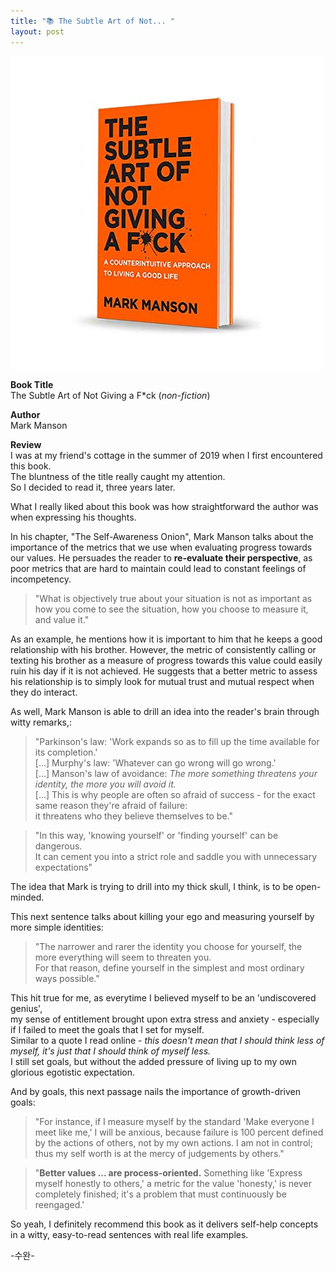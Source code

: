 ```yaml
---
title: "📚 The Subtle Art of Not... "
layout: post
---
```


![subtle](/assets/subtle.jpg)

**Book Title**   
The Subtle Art of Not Giving a F*ck
(_non-fiction_)

**Author**   
Mark Manson

**Review**   
I was at my friend's cottage in the summer of 2019 when I first encountered this book.   
The bluntness of the title really caught my attention.   
So I decided to read it, three years later.   

What I really liked about this book was how straightforward the author was when expressing his thoughts.    

In his chapter, "The Self-Awareness Onion", Mark Manson talks about the importance of the metrics that we use when evaluating progress towards our values. 
He persuades the reader to **re-evaluate their perspective**, as poor metrics that are hard to maintain could lead to constant feelings of incompetency.   

> "What is objectively true about your situation is not as important as how you come to see the situation, how you choose to measure it, and value it."

As an example, he mentions how it is important to him that he keeps a good relationship with his brother. 
However, the metric of consistently calling or texting his brother as a measure of progress towards this value could easily ruin his day if it is not achieved. 
He suggests that a better metric to assess his relationship is to simply look for mutual trust and mutual respect when they do interact. 

As well, Mark Manson is able to drill an idea into the reader's brain through witty remarks,:

> "Parkinson's law: 'Work expands so as to fill up the time available for its completion.'   
> [...] Murphy's law: 'Whatever can go wrong will go wrong.'   
> [...] Manson's law of avoidance: _The more something threatens your identity, the more you will avoid it._   
> [...] This is why people are often so afraid of success - for the exact same reason they're afraid of failure:   
> it threatens who they believe themselves to be."

> "In this way, 'knowing yourself' or 'finding yourself' can be dangerous.   
> It can cement you into a strict role and saddle you with unnecessary expectations"

The idea that Mark is trying to drill into my thick skull, I think, is to be open-minded. 

This next sentence talks about killing your ego and measuring yourself by more simple identities:

> "The narrower and rarer the identity you choose for yourself, the more everything will seem to threaten you.   
> For that reason, define yourself in the simplest and most ordinary ways possible."

This hit true for me, as everytime I believed myself to be an 'undiscovered genius',      
my sense of entitlement brought upon extra stress and anxiety - especially if I failed to meet the goals that I set for myself.   
Similar to a quote I read online - _this doesn't mean that I should think less of myself, it's just that I should think of myself less._   
I still set goals, but without the added pressure of living up to my own glorious egotistic expectation.   

And by goals, this next passage nails the importance of growth-driven goals:

> "For instance, if I measure myself by the standard 'Make everyone I meet like me,' I will be anxious, because failure is 100 percent defined by the actions 
> of others, not by my own actions. I am not in control; thus my self worth is at the mercy of judgements by others."

> "**Better values ... are process-oriented.** Something like 'Express myself honestly to others,' a metric for the value 'honesty,' is never completely finished;
> it's a problem that must continuously be reengaged.' 

So yeah, I definitely recommend this book as it delivers self-help concepts in a witty, easy-to-read sentences with real life examples.





-수완-



